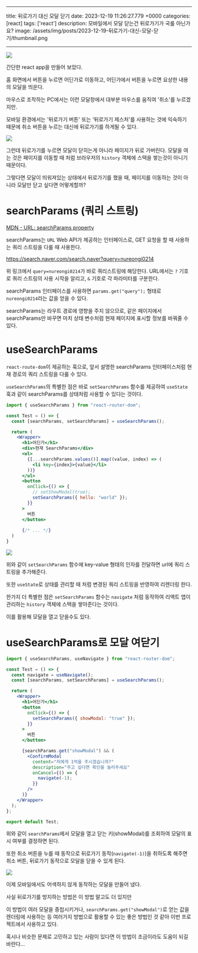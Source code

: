 

---
title: 뒤로가기 대신 모달 닫기
date: 2023-12-19 11:26:27.779 +0000
categories: [react]
tags: ['react']
description: 모바일에서 모달 닫는건 뒤로가기가 국룰 아닌가요?
image: /assets/img/posts/2023-12-19-뒤로가기-대신-모달-닫기/thumbnail.png

---


![](/assets/img/posts/2023-12-19-뒤로가기-대신-모달-닫기/img0.png)

간단한 react app을 만들어 보았다.

홈 화면에서 버튼을 누르면 어딘가로 이동하고,
어딘가에서 버튼을 누르면 요상한 내용의 모달을 띄운다.

마우스로 조작하는 PC에서는 이런 모달창에서 대부분 마우스를 움직여 '취소'를 누르겠지만.

모바일 환경에서는 '뒤로가기 버튼' 또는 '뒤로가기 제스처'를 사용하는 것에 익숙하기 때문에 취소 버튼을 누르는 대신에 뒤로가기를 하게될 수 있다.

![](/assets/img/posts/2023-12-19-뒤로가기-대신-모달-닫기/img1.png)

그런데 뒤로가기를 누르면 모달이 닫히는게 아니라 페이지가 뒤로 가버린다.
모달을 여는 것은 페이지를 이동할 때 처럼 브라우저의 `history` 객체에 스택을 쌓는것이 아니기 때문이다.

그렇다면 모달이 띄워져있는 상태에서 뒤로가기를 했을 때,
페이지를 이동하는 것이 아니라 모달만 닫고 싶다면 어떻게할까?

# searchParams (쿼리 스트링)

[MDN - URL: searchParams property](https://developer.mozilla.org/en-US/docs/Web/API/URL/searchParams)

searchParams는 `URL` Web API가 제공하는 인터페이스로, GET 요청을 할 때 사용하는 쿼리 스트링을 다룰 때 사용한다.

https://search.naver.com/search.naver?query=nureongi0214

위 링크에서 `query=nureongi0214`가 바로 쿼리스트링에 해당한다.
URL에서는 `?` 기호로 쿼리 스트링의 사용 시작을 알리고, `&` 기호로 각 파라미터를 구분한다.

searchParams 인터페이스를 사용하면 `params.get("query");` 형태로 `nureongi0214`라는 값을 얻을 수 있다.

searchParams는 라우트 경로에 영향을 주지 않으므로, 같은 페이지에서 searchParams만 바꾸면 마치 상태 변수처럼 현재 페이지에 표시할 정보를 바꿔줄 수 있다.

# useSearchParams

`react-route-dom`이 제공하는 훅으로, 앞서 설명한 searchParams 인터페이스처럼 현재 경로의 쿼리 스트링을 다룰 수 있다.

`useSearchParams`의 특별한 점은 바로 `setSearchParams` 함수를 제공하여 `useState`훅과 같이 searchParams를 상태처럼 사용할 수 있다는 것이다.

```jsx
import { useSearchParams } from "react-router-dom";

const Test = () => {
  const [searchParams, setSearchParams] = useSearchParams();

  return (
    <Wrapper>
      <h1>어딘가</h1>
      <div>현재 SearchParams</div>
      <ul>
        {[...searchParams.values()].map((value, index) => (
          <li key={index}>{value}</li>
        ))}
      </ul>
      <button
        onClick={() => {
          // setShowModal(true);
          setSearchParams({ hello: "world" });
        }}
      >
        버튼
      </button>
      
      {/* ... */}
  )
}
```

![](/assets/img/posts/2023-12-19-뒤로가기-대신-모달-닫기/img2.png)

위와 같이 `setSearchParams` 함수에 key-value 형태의 인자를 전달하면 url에 쿼리 스트링을 추가해준다.

또한 `useState`로 상태를 관리할 때 처럼 변경된 쿼리 스트링을 반영하여 리렌더링 한다.

한가지 더 특별한 점은 `setSearchParams` 함수는 `navigate` 처럼 동작하여 리액트 앱이 관리하는 `history` 객체에 스택을 쌓아준다는 것이다.

이를 활용해 모달을 열고 닫을수도 있다.

# useSearchParams로 모달 여닫기

```jsx
import { useSearchParams, useNavigate } from "react-router-dom";

const Test = () => {
  const navigate = useNavigate();
  const [searchParams, setSearchParams] = useSearchParams();

  return (
    <Wrapper>
      <h1>어딘가</h1>
      <button
        onClick={() => {
          setSearchParams({ showModal: "true" });
        }}
      >
        버튼
      </button>

      {searchParams.get("showModal") && (
        <ConfirmModal
          content="저에게 1억을 주시겠습니까?"
          description="주고 싶다면 확인을 눌러주세요"
          onCancel={() => {
            navigate(-1);
          }}
        />
      )}
    </Wrapper>
  );
};

export default Test;
```

위와 같이 `searchParams`에서 모달을 열고 닫는 키(showModal)를 조회하여 모달의 표시 여부를 결정하면 된다.

또한 취소 버튼을 누를 때 동작으로 뒤로가기 동작(`navigate(-1)`)을 취하도록 해주면
취소 버튼, 뒤로가기 동작으로 모달을 닫을 수 있게 된다.

![](/assets/img/posts/2023-12-19-뒤로가기-대신-모달-닫기/img3.png)

이제 모바일에서도 어색하지 않게 동작하는 모달을 만들어 냈다.

사실 뒤로가기를 방지하는 방법은 이 방법 말고도 더 있지만

이 방법이 여러 모달을 중첩시키거나, `searchParams.get("showModal")`로 얻는 값을 렌더링에 사용하는 등 여러가지 방법으로 활용할 수 있는 좋은 방법인 것 같아 이번 프로젝트에서 사용하고 있다.

혹시나 비슷한 문제로 고민하고 있는 사람이 있다면 이 방법이 조금이라도 도움이 되길 바란다...

        